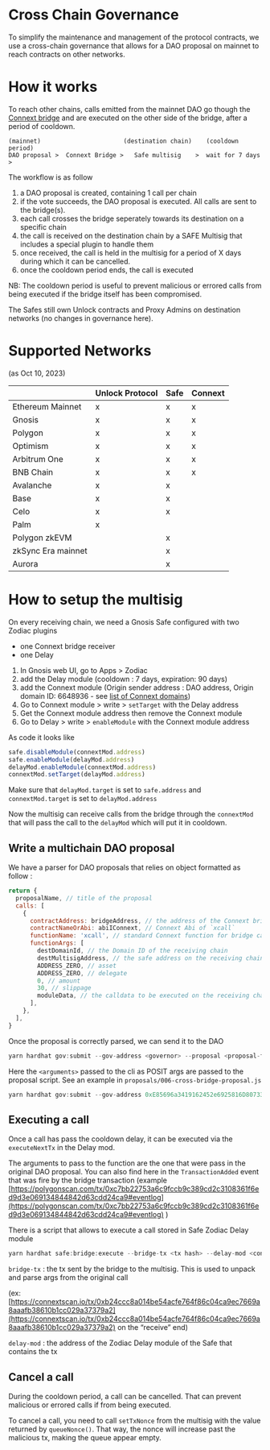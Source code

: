 # Cross Chain Governance

To simplify the maintenance and management of the protocol contracts, we use a cross-chain governance that allows for a DAO proposal on mainnet to reach contracts on other networks.

# How it works

To reach other chains, calls emitted from the mainnet DAO go though the [Connext bridge](https://www.connext.network/) and are executed on the other side of the bridge, after a period of cooldown.

```
(mainnet)                       (destination chain)    (cooldown period)
DAO proposal >  Connext Bridge >   Safe multisig    >  wait for 7 days   >
```

The workflow is as follow

1. a DAO proposal is created, containing 1 call per chain
2. if the vote succeeds, the DAO proposal is executed. All calls are sent to the bridge(s).
3. each call crosses the bridge seperately towards its destination on a specific chain
4. the call is received on the destination chain by a SAFE Multisig that includes a special plugin to handle them
5. once received, the call is held in the multisig for a period of X days during which it can be cancelled.
6. once the cooldown period ends, the call is executed

NB: The cooldown period is useful to prevent malicious or errored calls from being executed if the bridge itself has been compromised.

The Safes still own Unlock contracts and Proxy Admins on destination networks (no changes in governance here).

# Supported Networks

(as Oct 10, 2023)

|                    | Unlock Protocol | Safe | Connext |
| ------------------ | --------------- | ---- | ------- |
| Ethereum Mainnet   | x               | x    | x       |
| Gnosis             | x               | x    | x       |
| Polygon            | x               | x    | x       |
| Optimism           | x               | x    | x       |
| Arbitrum One       | x               | x    | x       |
| BNB Chain          | x               | x    | x       |
| Avalanche          | x               | x    |         |
| Base               | x               | x    |         |
| Celo               | x               | x    |         |
| Palm               | x               |      |         |
| Polygon zkEVM      |                 | x    |         |
| zkSync Era mainnet |                 | x    |         |
| Aurora             |                 | x    |         |

# How to setup the multisig

On every receiving chain, we need a Gnosis Safe configured with two Zodiac plugins

- one Connext bridge receiver
- one Delay

1. In Gnosis web UI, go to Apps > Zodiac
2. add the Delay module (cooldown : 7 days, expiration: 90 days)
3. add the Connext module (Origin sender address : DAO address, Origin domain ID: 6648936 - see [list of Connext domains](https://docs.connext.network/resources/deployments#ethereum))
4. Go to Connext module > write > `setTarget` with the Delay address
5. Get the Connext module address then remove the Connext module
6. Go to Delay > write > `enableModule` with the Connext module address

As code it looks like

```jsx
safe.disableModule(connextMod.address)
safe.enableModule(delayMod.address)
delayMod.enableModule(connextMod.address)
connextMod.setTarget(delayMod.address)
```

Make sure that `delayMod.target` is set to `safe.address` and `connextMod.target` is set to `delayMod.address`

Now the multisig can receive calls from the bridge through the `connextMod` that will pass the call to the `delayMod` which will put it in cooldown.

## Write a multichain DAO proposal

We have a parser for DAO proposals that relies on object formatted as follow :

```jsx
return {
  proposalName, // title of the proposal
  calls: [
    {
      contractAddress: bridgeAddress, // the address of the Connext bridge
      contractNameOrAbi: abiIConnext, // Connext Abi of `xcall`
      functionName: 'xcall', // standard Connext function for bridge call
      functionArgs: [
        destDomainId, // the Domain ID of the receiving chain
        destMultisigAddress, // the safe address on the receiving chain
        ADDRESS_ZERO, // asset
        ADDRESS_ZERO, // delegate
        0, // amount
        30, // slippage
        moduleData, // the calldata to be executed on the receiving chain
      ],
    },
  ],
}
```

Once the proposal is correctly parsed, we can send it to the DAO

```jsx
yarn hardhat gov:submit --gov-address <governor> --proposal <proposal-filepath> --network gnosis <arguments>
```

Here the `<arguments>` passed to the cli as POSIT args are passed to the proposal script. See an example in `proposals/006-cross-bridge-proposal.js`

```jsx
yarn hardhat gov:submit --gov-address 0xE85696a3419162452e6925816D8073374e4190b7 --proposal proposals/006-cross-bridge-proposal.js --network gnosis 137 0xfa2709Aa98F051c4190d70dE38F7c7A330c60ab7 0x2411336105D4451713d23B5156038A48569EcE3a
```

## Executing a call

Once a call has pass the cooldown delay, it can be executed via the `executeNextTx` in the Delay mod.

The arguments to pass to the function are the one that were pass in the original DAO proposal. You can also find here in the `TransactionAdded` event that was fire by the bridge transaction (example [https://polygonscan.com/tx/0xc7bb22753a6c9fccb9c389cd2c3108361f6ed9d3e069134844842d63cdd24ca9#eventlog](https://polygonscan.com/tx/0xc7bb22753a6c9fccb9c389cd2c3108361f6ed9d3e069134844842d63cdd24ca9#eventlog) )

There is a script that allows to execute a call stored in Safe Zodiac Delay module

```jsx
yarn hardhat safe:bridge:execute --bridge-tx <tx hash> --delay-mod <contract address> --network <network name>
```

`bridge-tx` : the tx sent by the bridge to the multisig. This is used to unpack and parse args from the original call

(ex: [https://connextscan.io/tx/0xb24ccc8a014be54acfe764f86c04ca9ec7669a8aaafb38610b1cc029a37379a2](https://connextscan.io/tx/0xb24ccc8a014be54acfe764f86c04ca9ec7669a8aaafb38610b1cc029a37379a2) on the “receive” end)

`delay-mod` : the address of the Zodiac Delay module of the Safe that contains the tx

## Cancel a call

During the cooldown period, a call can be cancelled. That can prevent malicious or errored calls if from being executed.

To cancel a call, you need to call `setTxNonce` from the multisig with the value returned by `queueNonce()`. That way, the nonce will increase past the malicious tx, making the queue appear empty.

